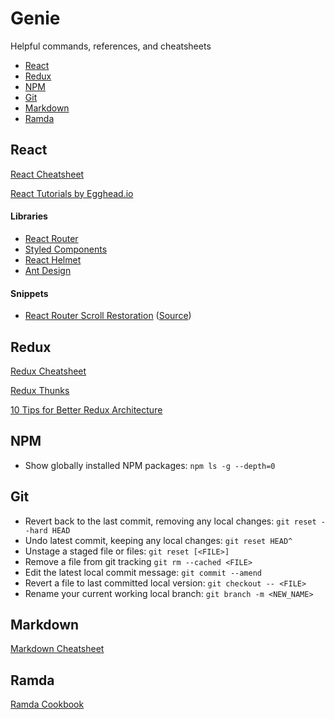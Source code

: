 # Genie

Helpful commands, references, and cheatsheets

- [React](#react)
- [Redux](#redux)
- [NPM](#npm)
- [Git](#git)
- [Markdown](#markdown)
- [Ramda](#ramda)

## React

[React Cheatsheet](https://devhints.io/react)

[React Tutorials by Egghead.io](https://egghead.io/browse/frameworks/react)

#### Libraries

- [React Router](https://reacttraining.com/react-router/web/guides/philosophy)
- [Styled Components](https://www.styled-components.com)
- [React Helmet](https://github.com/nfl/react-helmet)
- [Ant Design](https://ant.design/docs/react/introduce)

#### Snippets

- [React Router Scroll Restoration](https://gist.github.com/wesokuhara/b94c9403b84dc072156ee1b95a0904b9) ([Source](https://github.com/ReactTraining/react-router/blob/master/packages/react-router-dom/docs/guides/scroll-restoration.md))

## Redux

[Redux Cheatsheet](https://devhints.io/redux)

[Redux Thunks](https://github.com/gaearon/redux-thunk)

[10 Tips for Better Redux Architecture](https://medium.com/javascript-scene/10-tips-for-better-redux-architecture-69250425af44)

## NPM

- Show globally installed NPM packages: `npm ls -g --depth=0`

## Git

- Revert back to the last commit, removing any local changes: `git reset --hard HEAD`
- Undo latest commit, keeping any local changes: `git reset HEAD^`
- Unstage a staged file or files: `git reset [<FILE>]`
- Remove a file from git tracking `git rm --cached <FILE>`
- Edit the latest local commit message: `git commit --amend`
- Revert a file to last committed local version: `git checkout -- <FILE>`
- Rename your current working local branch: `git branch -m <NEW_NAME>`

## Markdown

[Markdown Cheatsheet](https://github.com/adam-p/markdown-here/wiki/Markdown-Cheatsheet)

## Ramda

[Ramda Cookbook](https://github.com/ramda/ramda/wiki/Cookbook)

